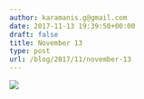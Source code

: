 ```yaml
---
author: karamanis.g@gmail.com
date: 2017-11-13 19:39:50+00:00
draft: false
title: November 13
type: post
url: /blog/2017/11/november-13
---
```


![](/images/2017-11-13-201711november-13/FullSizeRender.jpg)

